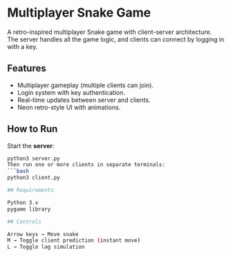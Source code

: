 # Multiplayer Snake Game

A retro-inspired multiplayer Snake game with client-server architecture.  
The server handles all the game logic, and clients can connect by logging in with a key.  

## Features

- Multiplayer gameplay (multiple clients can join).  
- Login system with key authentication.  
- Real-time updates between server and clients.  
- Neon retro-style UI with animations.  

## How to Run

Start the **server**:
```bash
python3 server.py
Then run one or more clients in separate terminals:
```bash
python3 client.py

## Requirements

Python 3.x
pygame library

## Controls

Arrow keys → Move snake
M → Toggle client prediction (instant move)
L → Toggle lag simulation
